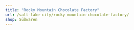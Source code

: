 ```yaml
---
title: "Rocky Mountain Chocolate Factory"
url: /salt-lake-city/rocky-mountain-chocolate-factory/
shop: Süßwaren
---
```

